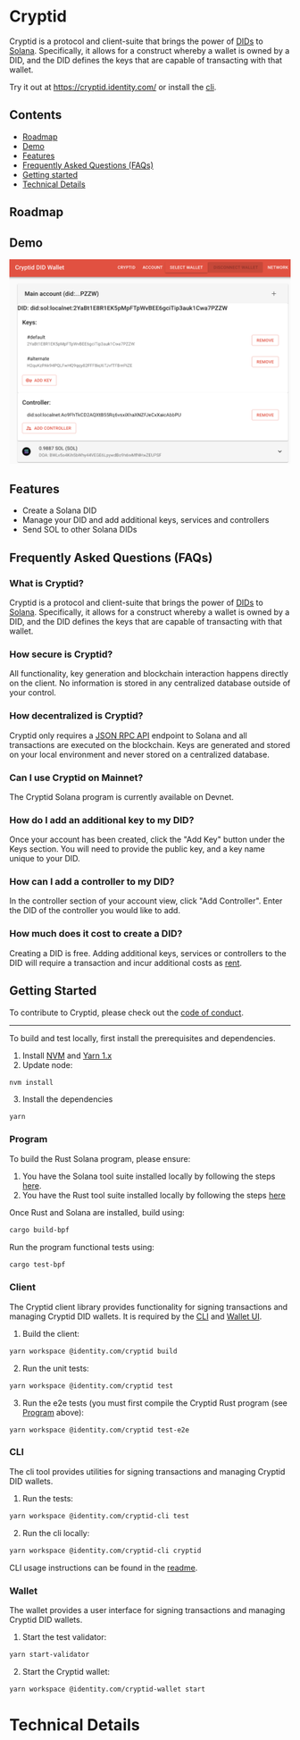 # Cryptid
Cryptid is a protocol and client-suite that brings the power of [DIDs](https://www.w3.org/TR/did-core/) to
[Solana](https://solana.com). Specifically, it allows for a construct whereby a wallet is owned by a DID, and the DID
defines the keys that are capable of transacting with that wallet.

Try it out at https://cryptid.identity.com/ or install the [cli](./cli/).

## Contents
* [Roadmap](#roadmap)
* [Demo](#demo)
* [Features](#features)  
* [Frequently Asked Questions (FAQs)](#frequently-asked-questions--faqs-)
* [Getting started](#getting-started)
* [Technical Details](#technical-details)

## Roadmap

## Demo
![Placeholder Account Screen](./docs/placeholder.png)

## Features

* Create a Solana DID
* Manage your DID and add additional keys, services and controllers
* Send SOL to other Solana DIDs

## Frequently Asked Questions (FAQs)

### What is Cryptid?
Cryptid is a protocol and client-suite that brings the power of [DIDs](https://www.w3.org/TR/did-core/) to 
[Solana](https://solana.com). Specifically, it allows for a construct whereby a wallet is owned by a DID, and the DID 
defines the keys that are capable of transacting with that wallet.

### How secure is Cryptid?
All functionality, key generation and blockchain interaction happens directly on the client. No information is stored in
any centralized database outside of your control.

### How decentralized is Cryptid?
Cryptid only requires a [JSON RPC API](https://solana-labs.github.io/solana-web3.js/) endpoint to Solana and all
transactions are executed on the blockchain. Keys are generated and stored on your local environment and never stored
on a centralized database.

### Can I use Cryptid on Mainnet?
The Cryptid Solana program is currently available on Devnet.

### How do I add an additional key to my DID?
Once your account has been created, click the "Add Key" button under the Keys section. You will need to provide the
public key, and a key name unique to your DID.

### How can I add a controller to my DID?
In the controller section of your account view, click "Add Controller". Enter the DID of the controller you would like
to add.

### How much does it cost to create a DID?
Creating a DID is free. Adding additional keys, services or controllers to the DID will require a transaction and 
incur additional costs as [rent](https://docs.solana.com/developing/programming-model/accounts#rent).

## Getting Started
To contribute to Cryptid, please check out the [code of conduct](./CODE_OF_CONDUCT.md).

---

To build and test locally, first install the prerequisites and dependencies.

1. Install [NVM](https://github.com/nvm-sh/nvm#installing-and-updating) and [Yarn 1.x](https://yarnpkg.com/)
2. Update node:
```sh
nvm install
```
3. Install the dependencies
```
yarn
```

### Program

To build the Rust Solana program, please ensure:
1. You have the Solana tool suite installed locally by following the steps [here](https://docs.solana.com/cli/install-solana-cli-tools).
2. You have the Rust tool suite installed locally by following the steps [here](https://www.rust-lang.org/tools/install)

Once Rust and Solana are installed, build using:
```sh
cargo build-bpf
```

Run the program functional tests using:
```sh
cargo test-bpf
```

### Client

The Cryptid client library provides functionality for signing transactions and managing Cryptid DID wallets. It is 
required by the [CLI](#cli) and [Wallet UI](#wallet-ui).

1. Build the client:
```sh
yarn workspace @identity.com/cryptid build
```

2. Run the unit tests:
```sh
yarn workspace @identity.com/cryptid test
```

3. Run the e2e tests (you must first compile the Cryptid Rust program (see [Program](#program) above):
```shell
yarn workspace @identity.com/cryptid test-e2e
```

### CLI

The cli tool provides utilities for signing transactions and managing Cryptid DID wallets.

1. Run the tests:
```sh
yarn workspace @identity.com/cryptid-cli test
```

2. Run the cli locally:
```sh
yarn workspace @identity.com/cryptid-cli cryptid
```

CLI usage instructions can be found in the [readme](./cli/README.md).

### Wallet

The wallet provides a user interface for signing transactions and managing Cryptid DID wallets.

1. Start the test validator:
```sh
yarn start-validator
```

2. Start the Cryptid wallet:
```sh
yarn workspace @identity.com/cryptid-wallet start
```

# Technical Details
